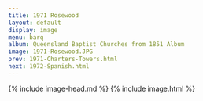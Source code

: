```yaml
---
title: 1971 Rosewood
layout: default
display: image
menu: barq
album: Queensland Baptist Churches from 1851 Album
image: 1971-Rosewood.JPG
prev: 1971-Charters-Towers.html
next: 1972-Spanish.html
---
```

{% include image-head.md %}
{% include image.html %}
